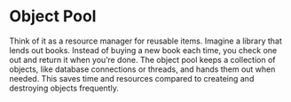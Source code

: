 # Object Pool

Think of it as a resource manager for reusable items. Imagine a library that lends out books. Instead of buying a new book each time, you check one out and return it when you’re done. The object pool keeps a collection of objects, like database connections or threads, and hands them out when needed. This saves time and resources compared to createing and destroying objects frequently.

